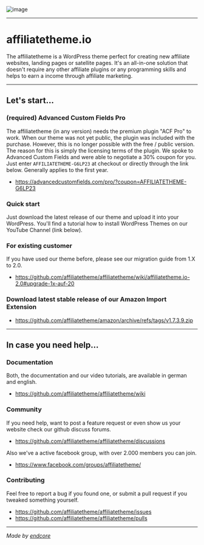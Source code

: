 ![image](https://github.com/affiliatetheme/affiliatetheme/assets/6432237/5aa6e8a2-0df4-4e32-8aae-6c69327615b2)

---

# affiliatetheme.io

The affiliatetheme is a WordPress theme perfect for creating new affiliate websites, landing pages or satellite pages. It's an all-in-one solution that doesn't require any other affiliate plugins or any programming skills and helps to earn a income through affiliate marketing. 

---

## Let's start...

### (required) Advanced Custom Fields Pro

The affiliatetheme (in any version) needs the premium plugin "ACF Pro" to work. When our theme was not yet public, the plugin was included with the purchase. However, this is no longer possible with the free / public version. The reason for this is simply the licensing terms of the plugin. We spoke to Advanced Custom Fields and were able to negotiate a 30% coupon for you. Just enter `AFFILIATETHEME-G6LP23` at checkout or directly through the link below. Generally applies to the first year.

- https://advancedcustomfields.com/pro/?coupon=AFFILIATETHEME-G6LP23

### Quick start

Just download the latest release of our theme and upload it into your WordPress. You'll find a tutorial how to install WordPress Themes on our YouTube Channel (link below).

### For existing customer

If you have used our theme before, please see our migration guide from 1.X to 2.0.

- https://github.com/affiliatetheme/affiliatetheme/wiki/affiliatetheme.io-2.0#upgrade-1x-auf-20

### Download latest stable release of our Amazon Import Extension
- https://github.com/affiliatetheme/amazon/archive/refs/tags/v1.7.3.9.zip

---

## In case you need help...

### Documentation

Both, the documentation and our video tutorials, are available in german and english.

- https://github.com/affiliatetheme/affiliatetheme/wiki

### Community

If you need help, want to post a feature request or even show us your website check our github discuss forums.

- https://github.com/affiliatetheme/affiliatetheme/discussions

Also we've a active facebook group, with over 2.000 members you can join.

- https://www.facebook.com/groups/affiliatetheme/

### Contributing

Feel free to report a bug if you found one, or submit a pull request if you tweaked something yourself.

- https://github.com/affiliatetheme/affiliatetheme/issues
- https://github.com/affiliatetheme/affiliatetheme/pulls

---

_Made by [endcore](https://endcore.com/)_
